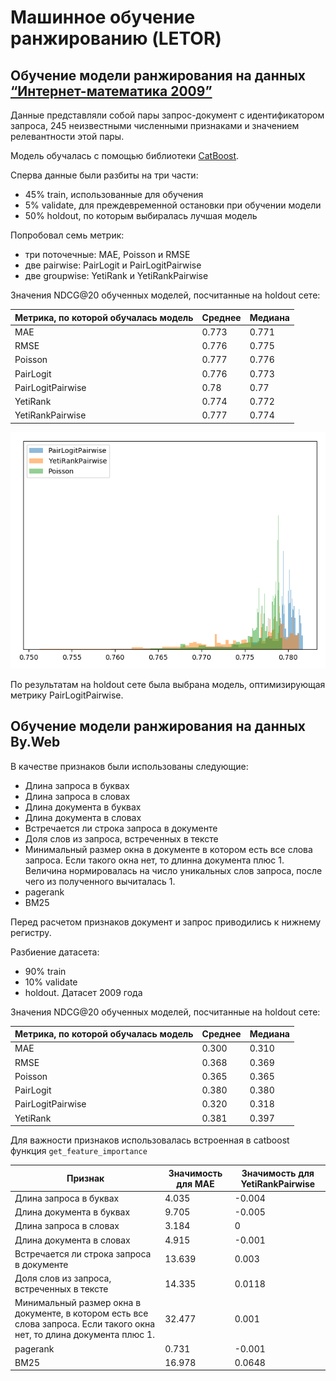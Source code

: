 # Машинное обучение ранжированию (LETOR)

## Обучение модели ранжирования на данных [“Интернет-математика 2009”](https://academy.yandex.ru/events/data_analysis/grant2009/)

Данные представляли собой пары запрос-документ с идентификатором запроса, 245 неизвестными численными признаками и значением релевантности этой пары.

Модель обучалась с помощью библиотеки [CatBoost](https://catboost.ai).

Сперва данные были разбиты на три части:
* 45% train, использованные для обучения
* 5% validate, для преждевременной остановки при обучении модели
* 50% holdout, по которым выбиралась лучшая модель

Попробовал семь метрик:
* три поточечные: MAE, Poisson и RMSE
* две pairwise: PairLogit и PairLogitPairwise
* две groupwise: YetiRank и YetiRankPairwise

Значения NDCG@20 обученных моделей, посчитанные на holdout сете:

| Метрика, по которой обучалась модель | Среднее | Медиана |
|--------------------------------------|---------|---------|
| MAE                                  | 0.773   | 0.771   |
| RMSE                                 | 0.776   | 0.775   |
| Poisson                              | 0.777   | 0.776   |
| PairLogit                            | 0.776   | 0.773   |
| PairLogitPairwise                    | 0.78    | 0.77    |
| YetiRank                             | 0.774   | 0.772   |
| YetiRankPairwise                     | 0.777   | 0.774   |

![NDCG@20](practice_1/imat2009_ndcg@20.png)

По результатам на holdout сете была выбрана модель, оптимизирующая метрику PairLogitPairwise.

## Обучение модели ранжирования на данных By.Web

В качестве признаков были использованы следующие:
* Длина запроса в буквах
* Длина запроса в словах
* Длина документа в буквах
* Длина документа в словах
* Встречается ли строка запроса в документе
* Доля слов из запроса, встреченных в тексте
* Минимальный размер окна в документе в котором есть все слова запроса. Если такого окна нет, то длинна документа плюс 1.
Величина нормировалась на число уникальных слов запроса, после чего из полученного вычиталась 1. 
* pagerank
* BM25

Перед расчетом признаков документ и запрос приводились к нижнему регистру.

 Разбиение датасета:
* 90% train
* 10% validate
* holdout. Датасет 2009 года

Значения NDCG@20 обученных моделей, посчитанные на holdout сете:

| Метрика, по которой обучалась модель | Среднее | Медиана |
|--------------------------------------|---------|---------|
| MAE	 | 0.300 | 0.310 | 
| RMSE	 | 0.368 | 0.369 | 
| Poisson	 | 0.365 | 0.365 | 
| PairLogit	 | 0.380 | 0.380 | 
| PairLogitPairwise	 | 0.320 | 0.318 | 
| YetiRank	 | 0.381 | 0.397 | 

 Для важности признаков использовалась встроенная в catboost функция `get_feature_importance`

| Признак | Значимость для MAE | Значимость для YetiRankPairwise |
|--------------------------------------|---------|---|
| Длина запроса в буквах | 4.035 | -0.004 |
| Длина документа в буквах | 9.705  | -0.005 |
| Длина запроса в словах | 3.184 | 0 |
| Длина документа в словах | 4.915 | -0.001 |
| Встречается ли строка запроса в документе | 13.639 | 0.003 |
| Доля слов из запроса, встреченных в тексте | 14.335 | 0.0118 |
| Минимальный размер окна в документе, в котором есть все слова запроса. Если такого окна нет, то длина документа плюс 1. | 32.477 | 0.001 | 
| pagerank | 0.731 | -0.001 |
| BM25 | 16.978 | 0.0648 |
